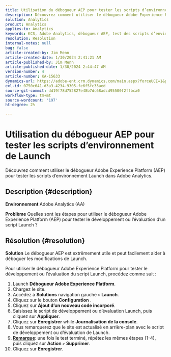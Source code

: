 ```yaml
---
title: Utilisation du débogueur AEP pour tester les scripts d’environnement de Launch
description: Découvrez comment utiliser le débogueur Adobe Experience Platform (AEP) pour tester les scripts d’environnement Launch dans Adobe Analytics.
solution: Analytics
product: Analytics
applies-to: Analytics
keywords: KCS, Adobe Analytics, débogueur AEP, test des scripts d’environnement Launch, Adobe Experience Platform, comment
resolution: Resolution
internal-notes: null
bug: false
article-created-by: Jim Menn
article-created-date: 1/30/2024 2:41:21 AM
article-published-by: Jim Menn
article-published-date: 1/30/2024 2:44:47 AM
version-number: 4
article-number: KA-15633
dynamics-url: https://adobe-ent.crm.dynamics.com/main.aspx?forceUCI=1&pagetype=entityrecord&etn=knowledgearticle&id=ae299c0a-19bf-ee11-9079-6045bd006268
exl-id: 0750c641-d3a3-4234-9305-fe6f5fc33aed
source-git-commit: dd19f78d752827e48b7dc68adcd95500f2ffbca0
workflow-type: tm+mt
source-wordcount: '197'
ht-degree: 2%

---
```


# Utilisation du débogueur AEP pour tester les scripts d’environnement de Launch


Découvrez comment utiliser le débogueur Adobe Experience Platform (AEP) pour tester les scripts d’environnement Launch dans Adobe Analytics.

## Description {#description}


<b>Environnement</b>
Adobe Analytics (AA)

<b>Problème</b>
Quelles sont les étapes pour utiliser le débogueur Adobe Experience Platform (AEP) pour tester le développement ou l’évaluation d’un script Launch ?


## Résolution {#resolution}


<b>Solution</b>
Le débogueur AEP est extrêmement utile et peut facilement aider à déboguer les modifications de Launch.

Pour utiliser le débogueur Adobe Experience Platform pour tester le développement ou l’évaluation du script Launch, procédez comme suit :

1. Launch <b>Débogueur Adobe Experience Platform</b>.
2. Chargez le site.
3. Accédez à <b>Solutions</b> navigation gauche `>`  <b>Launch</b>.
4. Cliquez sur le bouton <b>Configuration</b> .
5. Cliquez sur <b>Ajout d’un nouveau code incorporé</b>.
6. Saisissez le script de développement ou d’évaluation Launch, puis cliquez sur <b>Appliquer</b>.
7. Cliquez sur <b>Enregistrer</b> while <b>Journalisation de la console</b>.
8. Vous remarquerez que le site est actualisé en arrière-plan avec le script de développement ou d’évaluation de Launch.
9. <b><u>Remarque</u></b>: une fois le test terminé, répétez les mêmes étapes (1-4), puis cliquez sur <b>Action</b> `>`  <b>Supprimer</b>.
10. Cliquez sur <b>Enregistrer</b>.
